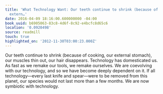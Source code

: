 ```yaml
---
title: 'What Technology Want: Our teeth continue to shrink (because of cooking, our
  extern…'
date: 2016-04-09 18:16:00.600000000 -04:00
book_uuid: b6905063-83c8-4d6f-8c92-e4bcfc8d65c6
location: '0.0920498'
source: readmill
touch: true
highlighted_on: '2012-11-30T03:00:23.000Z'
---
```


Our teeth continue to shrink (because of cooking, our external stomach), our muscles thin out, our hair disappears. Technology has domesticated us. As fast as we remake our tools, we remake ourselves. We are coevolving with our technology, and so we have become deeply dependent on it. If all technology—every last knife and spear—were to be removed from this planet, our species would not last more than a few months. We are now symbiotic with technology.